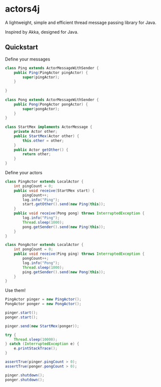 # actors4j
A lightweight, simple and efficient thread message passing library for Java.

Inspired by Akka, designed for Java.

## Quickstart

Define your messages

```java
class Ping extends ActorMessageWithSender {
	public Ping(PingActor pingActor) {
		super(pingActor);
	}
	
}
	
class Pong extends ActorMessageWithSender {
	public Pong(PongActor pongActor) {
		super(pongActor);
	}
}
	
class StartMex implements ActorMessage {
	private Actor other;
	public StartMex(Actor other) {
		this.other = other;
	}
	public Actor getOther() {
		return other;
	}
}
```

Define your actors
```java
class PingActor extends LocalActor {
	int pingCount = 0;
	public void receive(StartMex start) {
		pingCount++;
		log.info("Ping");
		start.getOther().send(new Ping(this));
	}
	public void receive(Pong pong) throws InterruptedException {
		log.info("Ping");
		Thread.sleep(1000);
		pong.getSender().send(new Ping(this));
	}
}

class PongActor extends LocalActor {
	int pongCount = 0;
	public void receive(Ping ping) throws InterruptedException {
		pongCount++;
		log.info("Pong");
		Thread.sleep(1000);
		ping.getSender().send(new Pong(this));
	}
}
```

Use them!

```java
PingActor pinger = new PingActor();
PongActor ponger = new PongActor();

pinger.start();
ponger.start();

pinger.send(new StartMex(ponger));

try {
	Thread.sleep(10000);
} catch (InterruptedException e) {
	e.printStackTrace();
}

assertTrue(pinger.pingCount > 0);
assertTrue(ponger.pongCount > 0);

pinger.shutdown();
ponger.shutdown();
```
